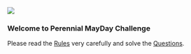 <img src="https://github.com/yash-perennial/PerennialMayDayChallenge/blob/master/img/PereLogoNew.png">
<h3>Welcome to Perennial MayDay Challenge</h3>

Please read the <a href="https://github.com/yash-perennial/PerennialMayDayChallenge/blob/master/Rules.md" target="_blank">Rules</a> very carefully and solve the <a href="https://github.com/yash-perennial/PerennialMayDayChallenge/blob/master/Questions.md" target="_blank">Questions</a>.
